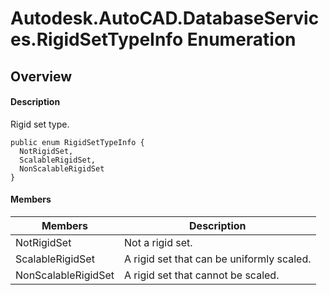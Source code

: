 # Autodesk.AutoCAD.DatabaseServices.RigidSetTypeInfo Enumeration

## Overview

#### Description
Rigid set type.
```text
public enum RigidSetTypeInfo {
  NotRigidSet,
  ScalableRigidSet,
  NonScalableRigidSet
}
```

#### Members
| Members | Description |
| --- | --- |
| NotRigidSet | Not a rigid set. |
| ScalableRigidSet | A rigid set that can be uniformly scaled. |
| NonScalableRigidSet | A rigid set that cannot be scaled. |